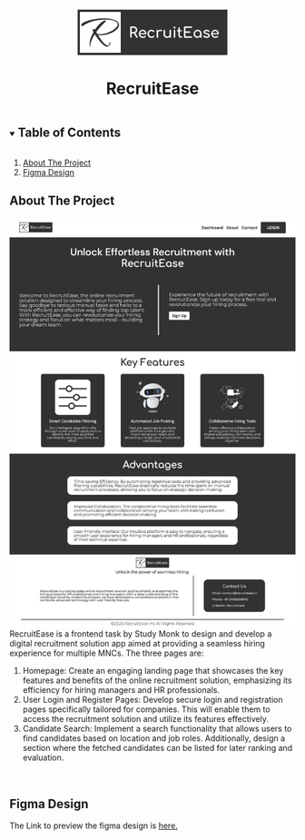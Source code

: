 <br  />
<p  align="center">
<a href="https://github.com/DeeprajB/RecruitEase-Study-Monk">
<img src="./DesignAssets/RecruitEaseLogo.png" alt="Logo" height="80"></a>
<h1  align="center">RecruitEase</h1>
</p>

<!-- TABLE OF CONTENTS -->
<details open="open">
  <summary><h2 style="display: inline-block">Table of Contents</h2></summary>
  <ol>
    <li>
      <a href="#about-the-project">About The Project</a>
    </li>
    <li>
      <a href="#figma-design">Figma Design</a>
    </li>
  </ol>
</details>

## About The Project

![HomePage](./Screenshots//Homepage.png)<br />
RecruitEase is a frontend task by Study Monk to design and develop a digital recruitment solution app aimed at providing a seamless hiring experience for multiple MNCs.
The three pages are:
<br />
<ol>
    <li>
        Homepage: Create an engaging landing page that showcases the key features and benefits of the online recruitment solution, emphasizing its efficiency for hiring managers and HR professionals.
    </li>
    <li>
        User Login and Register Pages: Develop secure login and registration pages specifically tailored for companies. This will enable them to access the recruitment solution and utilize its features effectively.
    </li>
    <li>
        Candidate Search: Implement a search functionality that allows users to find candidates based on location and job roles. Additionally, design a section where the fetched candidates can be listed for later ranking and evaluation.
    </li>
</ol>
<br />

## Figma Design

The Link to preview the figma design is <a href="https://www.figma.com/proto/tuZrqzGFNURRM6QVIZgwGs/RecruitEase(Study-Monk)?page-id=0%3A1&type=design&node-id=3-21&viewport=340%2C-82%2C0.83&t=RRYb4wdCUrwf8CBN-1&scaling=min-zoom&starting-point-node-id=3%3A21&mode=design">here.</a>